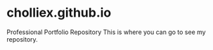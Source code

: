 # cholliex.github.io
Professional Portfolio Repository
This is where you can go to see my repository.

